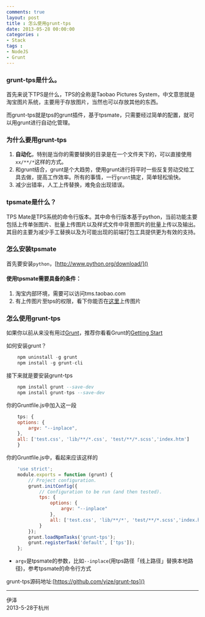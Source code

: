 ```yaml
---
comments: true
layout: post
title : 怎么使用grunt-tps
date: 2013-05-28 00:00:00
categories : 
- Stack
tags : 
- NodeJS
- Grunt
---
```



### grunt-tps是什么。

首先来说下TPS是什么，TPS的全称是Taobao Pictures System，中文意思就是淘宝图片系统，主要用于存放图片，当然也可以存放其他的东西。

而grunt-tps就是tps的grunt插件，基于tpsmate，只需要经过简单的配置，就可以用grunt进行自动化管理。


### 为什么要用grunt-tps

1. **自动化**，特别是当你的需要替换的目录是在一个文件夹下的，可以直接使用`xx/**/*`这样的方式。
2. 和grunt结合，grunt是个大趋势，使用grunt进行将平时一些反复劳动交给工具去做，提高工作效率。所有的事情，一行`grunt`搞定，简单轻松愉快。
3. 减少出错率，人工上传替换，难免会出现错误。

<!--more-->

### tpsmate是什么？

TPS Mate是TPS系统的命令行版本。其中命令行版本基于python，当前功能主要包括上传单张图片、批量上传图片以及样式文件中背景图片的批量上传以及输出。其目的主要为减少手工替换以及为可能出现的前端打包工具提供更为有效的支持。

### 怎么安装tpsmate

首先要安装`python`，[http://www.python.org/download/]()


#### 使用tpsmate需要具备的条件：

1. 淘宝内部环境，需要可以访问tms.taobao.com
2. 有上传图片至tps的权限，看下你能否在[这里](http://tps.tms.taobao.com/photo/index.htm)上传图片

### 怎么使用grunt-tps

如果你以前从来没有用过[Grunt](http://gruntjs.com/)，推荐你看看Grunt的[Getting Start](http://gruntjs.com/getting-started)

如何安装grunt？

```haskell
    npm uninstall -g grunt
    npm install -g grunt-cli
```

接下来就是要安装grunt-tps
```haskell
    npm install grunt --save-dev
    npm install grunt-tps --save-dev
```

你的Gruntfile.js中加入这一段

```javascript
    tps: {
    options: {
        argv: "--inplace",
    },
    all: ['test.css', 'lib/**/*.css', 'test/**/*.scss','index.htm']
    }
```

你的Gruntfile.js中，看起来应该这样的

```javascript
    'use strict';
    module.exports = function (grunt) {
        // Project configuration.
        grunt.initConfig({
            // Configuration to be run (and then tested).
            tps: {
                options: {
                    argv: "--inplace"
                },
                all: ['test.css', 'lib/**/*', 'test/**/*.scss','index.htm']
            }
        });
        grunt.loadNpmTasks('grunt-tps');
        grunt.registerTask('default', ['tps']);
    };
```

- `argv`是tpsmate的参数，比如`--inplace`(用tps路径「线上路径」替换本地路径)，参考tpsmate的命令行方式

grunt-tps源码地址:[https://github.com/yize/grunt-tps]()

---
伊泽  
2013-5-28于杭州